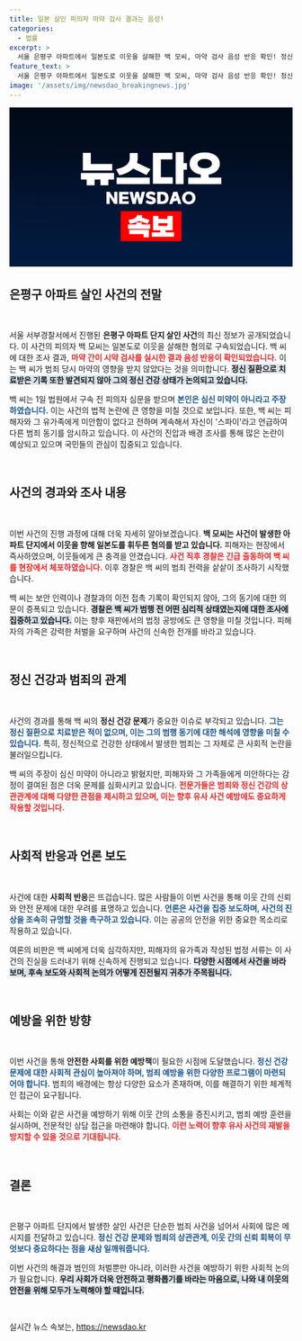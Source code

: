 ```yaml
---
title: 일본 살인 피의자 마약 검사 결과는 음성!
categories:
  - 법률
excerpt: >
  서울 은평구 아파트에서 일본도로 이웃을 살해한 백 모씨, 마약 검사 음성 반응 확인! 정신 질환 기록 없는 백 씨, 심신 미약 부인하며 피해자 가족에게 사과거부! 충격적인 사건의 진실이 밝혀진다!
feature_text: >
  서울 은평구 아파트에서 일본도로 이웃을 살해한 백 모씨, 마약 검사 음성 반응 확인! 정신 질환 기록 없는 백 씨, 심신 미약 부인하며 피해자 가족에게 사과거부! 충격적인 사건의 진실이 밝혀진다!
image: '/assets/img/newsdao_breakingnews.jpg'
---
```


<p><img src="/assets/img/newsdao_breakingnews.jpg" alt="ontimetimes 속보" /></p>

<h2 data-ke-size="size26">은평구 아파트 살인 사건의 전말</h2>

<p data-ke-size="size16">&nbsp;</p>

<p>서울 서부경찰서에서 진행된 <b>은평구 아파트 단지 살인 사건</b>의 최신 정보가 공개되었습니다. 이 사건의 피의자 백 모씨는 일본도로 이웃을 살해한 혐의로 구속되었습니다. 백 씨에 대한 조사 결과, <b><span style="color: #ee2323;">마약 간이 시약 검사를 실시한 결과 음성 반응이 확인되었습니다.</span></b> 이는 백 씨가 범죄 당시 마약의 영향을 받지 않았다는 것을 의미합니다. <b><span style="background-color: #21538527;">정신 질환으로 치료받은 기록 또한 발견되지 않아 그의 정신 건강 상태가 논의되고 있습니다.</span></b> </p>

<p>백 씨는 1일 법원에서 구속 전 피의자 심문을 받으며 <b><span style="color: #1a5490;">본인은 심신 미약이 아니라고 주장하였습니다.</span></b> 이는 사건의 법적 논란에 큰 영향을 미칠 것으로 보입니다. 또한, 백 씨는 피해자와 그 유가족에게 미안함이 없다고 전하며 계속해서 자신이 '스파이'라고 언급하여 다른 범죄 동기를 암시하고 있습니다. 이 사건의 진압과 배경 조사를 통해 많은 논란이 예상되고 있으며 국민들의 관심이 집중되고 있습니다.</p>

<p data-ke-size="size16">&nbsp;</p>

<h2 data-ke-size="size26">사건의 경과와 조사 내용</h2>

<p data-ke-size="size16">&nbsp;</p>

<p>이번 사건의 진행 과정에 대해 더욱 자세히 알아보겠습니다. <b>백 모씨는 사건이 발생한 아파트 단지에서 이웃을 향해 일본도를 휘두른 혐의를 받고 있습니다.</b> 피해자는 현장에서 즉사하였으며, 이웃들에게 큰 충격을 안겼습니다. <b><span style="color: #ee2323;">사건 직후 경찰은 긴급 출동하여 백 씨를 현장에서 체포하였습니다.</span></b> 이후 경찰은 백 씨의 범죄 전력을 샅샅이 조사하기 시작했습니다.</p>

<p>백 씨는 보안 인력이나 경찰과의 이전 접촉 기록이 확인되지 않아, 그의 동기에 대한 의문이 증폭되고 있습니다. <b><span style="background-color: #21538527;">경찰은 백 씨가 범행 전 어떤 심리적 상태였는지에 대한 조사에 집중하고 있습니다.</span></b> 이는 향후 재판에서의 법정 공방에도 큰 영향을 미칠 것입니다. 피해자의 가족은 강력한 처벌을 요구하며 사건의 신속한 전개를 바라고 있습니다. </p>

<p data-ke-size="size16">&nbsp;</p>

<h2 data-ke-size="size26">정신 건강과 범죄의 관계</h2>

<p data-ke-size="size16">&nbsp;</p>

<p>사건의 경과를 통해 백 씨의 <b>정신 건강 문제</b>가 중요한 이슈로 부각되고 있습니다. <b><span style="color: #1a5490;">그는 정신 질환으로 치료받은 적이 없으며, 이는 그의 범행 동기에 대한 해석에 영향을 미칠 수 있습니다.</span></b> 특히, 정신적으로 건강한 상태에서 발생한 범죄는 그 자체로 큰 사회적 논란을 불러일으킵니다.</p>

<p>백 씨의 주장이 심신 미약이 아니라고 밝혔지만, 피해자와 그 가족들에게 미안하다는 감정이 결여된 점은 더욱 문제를 심화시키고 있습니다. <b><span style="color: #ee2323;">전문가들은 범죄와 정신 건강의 상관관계에 대해 다양한 관점을 제시하고 있으며, 이는 향후 유사 사건 예방에도 중요하게 작용할 것입니다.</span></b></p>

<p data-ke-size="size16">&nbsp;</p>

<h2 data-ke-size="size26">사회적 반응과 언론 보도</h2>

<p data-ke-size="size16">&nbsp;</p>

<p>사건에 대한 <b>사회적 반응</b>은 뜨겁습니다. 많은 사람들이 이번 사건을 통해 이웃 간의 신뢰와 안전 문제에 대한 우려를 표명하고 있습니다. <b><span style="color: #1a5490;">언론은 사건을 집중 보도하며, 사건의 진상을 조속히 규명할 것을 촉구하고 있습니다.</span></b> 이는 공공의 안전을 위한 중요한 목소리로 작용하고 있습니다.</p>

<p>여론의 비판은 백 씨에게 더욱 심각하지만, 피해자의 유가족과 작성된 법정 서류는 이 사건의 진실을 드러내기 위해 신속하게 진행되고 있습니다. <b><span style="background-color: #21538527;">다양한 시점에서 사건을 바라보며, 후속 보도와 사회적 논의가 어떻게 진전될지 귀추가 주목됩니다.</span></b> </p>

<p data-ke-size="size16">&nbsp;</p>

<h2 data-ke-size="size26">예방을 위한 방향</h2>

<p data-ke-size="size16">&nbsp;</p>

<p>이번 사건을 통해 <b>안전한 사회를 위한 예방책</b>이 필요한 시점에 도달했습니다. <b><span style="color: #1a5490;">정신 건강 문제에 대한 사회적 관심이 높아져야 하며, 범죄 예방을 위한 다양한 프로그램이 마련되어야 합니다.</span></b> 범죄의 배경에는 항상 다양한 요소가 존재하며, 이를 해결하기 위한 체계적인 접근이 요구됩니다.</p>

<p>사회는 이와 같은 사건을 예방하기 위해 이웃 간의 소통을 증진시키고, 범죄 예방 훈련을 실시하며, 전문적인 상담 접근을 마련해야 합니다. <b><span style="color: #ee2323;">이런 노력이 향후 유사 사건의 재발을 방지할 수 있을 것으로 기대됩니다.</span></b> </p>

<p data-ke-size="size16">&nbsp;</p>

<h2 data-ke-size="size26">결론</h2>

<p data-ke-size="size16">&nbsp;</p>

<p>은평구 아파트 단지에서 발생한 살인 사건은 단순한 범죄 사건을 넘어서 사회에 많은 메시지를 전달하고 있습니다. <b><span style="color: #1a5490;">정신 건강 문제와 범죄의 상관관계, 이웃 간의 신뢰 회복이 무엇보다 중요하다는 점을 새삼 일깨워줍니다.</span></b> </p>

<p>이번 사건의 해결과 범인의 처벌뿐만 아니라, 이러한 사건을 예방하기 위한 사회적 논의가 필요합니다. <b><span style="background-color: #21538527;">우리 사회가 더욱 안전하고 평화롭기를 바라는 마음으로, 나와 내 이웃의 안전을 위해 모두가 노력해야 할 때입니다.</span></b> </p>

<p data-ke-size="size16">&nbsp;</p>
실시간 뉴스 속보는, <a href="https://newsdao.kr" rel="dofollow">https://newsdao.kr</a>


